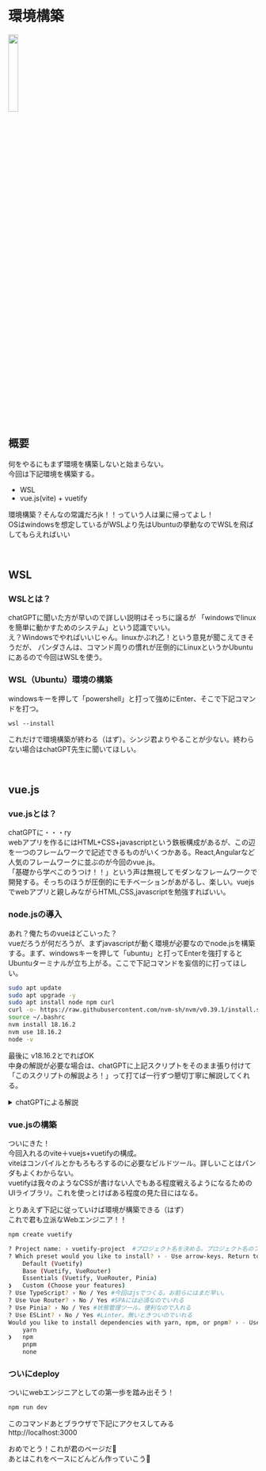 # 環境構築

<img src="/panda/markdownfile/vue/setup/setup.jpg" width="20%">

## 概要  

何をやるにもまず環境を構築しないと始まらない。  
今回は下記環境を構築する。

- WSL
- vue.js(vite) + vuetify

環境構築？そんなの常識だろjk！！っていう人は巣に帰ってよし！  
OSはwindowsを想定しているがWSLより先はUbuntuの挙動なのでWSLを飛ばしてもらえればいい

<br />

## WSL

### WSLとは？

chatGPTに聞いた方が早いので詳しい説明はそっちに譲るが
「windowsでlinuxを簡単に動かすためのシステム」という認識でいい。  
え？Windowsでやればいいじゃん。linuxかぶれ乙！という意見が聞こえてきそうだが、
パンダさんは、コマンド周りの慣れが圧倒的にLinuxというかUbuntuにあるので今回はWSLを使う。  

### WSL（Ubuntu）環境の構築

windowsキーを押して「powershell」と打って強めにEnter、そこで下記コマンドを打つ。  
```posershell
wsl --install
```

これだけで環境構築が終わる（はず）。シンジ君よりやることが少ない。終わらない場合はchatGPT先生に聞いてほしい。

<br />

## vue.js

### vue.jsとは？

chatGPTに・・・ry  
webアプリを作るにはHTML+CSS+javascriptという鉄板構成があるが、この辺を一つのフレームワークで記述できるものがいくつかある。React,Angularなど人気のフレームワークに並ぶのが今回のvue.js。  
「基礎から学べこのうつけ！！」という声は無視してモダンなフレームワークで開発する。そっちのほうが圧倒的にモチベーションがあがるし、楽しい。vuejsでwebアプリと親しみながらHTML,CSS,javascriptを勉強すればいい。

### node.jsの導入

あれ？俺たちのvueはどこいった？  
vueだろうが何だろうが、まずjavascriptが動く環境が必要なのでnode.jsを構築する。まず、windowsキーを押して「ubuntu」と打ってEnterを強打するとUbuntuターミナルが立ち上がる。ここで下記コマンドを妄信的に打ってほしい。

```bash
sudo apt update
sudo apt upgrade -y
sudo apt install node npm curl
curl -o- https://raw.githubusercontent.com/nvm-sh/nvm/v0.39.1/install.sh | bash
source ~/.bashrc
nvm install 18.16.2
nvm use 18.16.2
node -v
```

最後に v18.16.2とでればOK  
中身の解説が必要な場合は、chatGPTに上記スクリプトをそのまま張り付けて「このスクリプトの解説よろ！」って打てば一行ずつ懇切丁寧に解説してくれる。

<details>
<summary>chatGPTによる解説</summary>
上記のスクリプトは、UbuntuやDebianなどのLinuxディストリビューションでNode.jsのバージョン18.16.2をインストールするためのコマンドです。以下にスクリプトの解説を行います：

1. `sudo apt update`
   このコマンドは、パッケージマネージャーであるAPTを使用して、システムのパッケージリストを更新します。これにより、最新のパッケージ情報が取得されます。

2. `sudo apt upgrade -y`
   このコマンドは、APTを使用してインストール済みのパッケージを最新のバージョンにアップグレードします。 `-y` オプションは、アップグレードの際に追加の確認を求めないようにします。

3. `sudo apt install node npm curl`
   このコマンドは、`node`、`npm`、および`curl`パッケージをインストールします。`node`はNode.jsランタイム、`npm`はNode.jsパッケージマネージャー、そして`curl`はコマンドラインからURLを取得するツールです。

4. `curl -o- https://raw.githubusercontent.com/nvm-sh/nvm/v0.39.1/install.sh | bash`
   このコマンドは、Node Version Manager（NVM）をインストールします。NVMは、Node.jsのバージョンを管理するためのツールであり、複数のNode.jsバージョンを簡単に切り替えることができます。

5. `source ~/.bashrc`
   `~/.bashrc` ファイルを読み込むコマンドです。NVMの設定は、`~/.bashrc` に追加されるため、このコマンドで設定を反映させます。

6. `nvm install 18.16.2`
   NVMを使用して、Node.jsのバージョン18.16.2をインストールします。

7. `nvm use 18.16.2`
   NVMを使用して、インストールしたNode.jsバージョン18.16.2を使用します。このコマンドにより、システム全体で使用するデフォルトのNode.jsバージョンが設定されます。

8. `node -v`
   `node`コマンドを使用して、現在のNode.jsバージョンを確認します。これにより、インストールされたNode.jsバージョンが18.16.2であることが確認できます。

これらのコマンドを順番に実行することで、Node.jsのバージョン18.16.2がインストールされ、使用可能になります。

</details>

### vue.jsの構築

ついにきた！  
今回入れるのvite＋vuejs+vuetifyの構成。  
viteはコンパイルとかもろもろするのに必要なビルドツール。詳しいことはパンダもよくわからない。  
vuetifyは我々のようなCSSが書けない人でもある程度戦えるようになるためのUIライブラリ。これを使っとけばある程度の見た目にはなる。  

とりあえず下記に従っていけば環境が構築できる（はず）  
これで君も立派なWebエンジニア！！

```bash
npm create vuetify

? Project name: › vuetify-project  #プロジェクト名を決める。プロジェクト名のフォルダが自動生成される
? Which preset would you like to install? › - Use arrow-keys. Return to submit. #構成を決めるここではcustomにする
    Default (Vuetify)
    Base (Vuetify, VueRouter)
    Essentials (Vuetify, VueRouter, Pinia)
❯   Custom (Choose your features)
? Use TypeScript? › No / Yes #今回はjsでつくる。お前らにはまだ早い。
? Use Vue Router? › No / Yes #SPAには必須なのでいれる
? Use Pinia? › No / Yes #状態管理ツール。便利なので入れる
? Use ESLint? › No / Yes #Linter。無いときついのでいれる
Would you like to install dependencies with yarn, npm, or pnpm? › - Use arrow-keys. Return to submit. #npmが幸せだと思う
    yarn
❯   npm
    pnpm
    none

```

### ついにdeploy

ついにwebエンジニアとしての第一歩を踏み出そう！

```bash
npm run dev
```

このコマンドあとブラウザで下記にアクセスしてみる  
http://localhost:3000

おめでとう！これが君のページだ🐼  
あとはこれをベースにどんどん作っていこう🐼